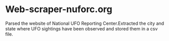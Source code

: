 # Web-scraper-nuforc.org

Parsed the website of National UFO Reporting Center.Extracted the city and state where UFO sightings have been observed and stored them in a csv file.

